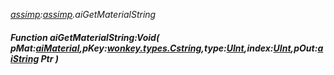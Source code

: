 _[assimp](../../modules/assimp/assimp-module.md):[assimp](../../modules/assimp/assimp-module.md).aiGetMaterialString_
##### Function aiGetMaterialString:Void( pMat:[aiMaterial](../../modules/assimp/assimp-aimaterial.md),pKey:[wonkey.types.Cstring](../../modules/wonkey/wonkey-types-cstring.md),type:[UInt](../../modules/wonkey/wonkey-types-uint.md),index:[UInt](../../modules/wonkey/wonkey-types-uint.md),pOut:[aiString](../../modules/assimp/assimp-aistring.md) Ptr )
